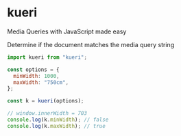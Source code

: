 # kueri

Media Queries with JavaScript made easy

Determine if the document matches the media query string

```js
import kueri from "kueri";

const options = {
  minWidth: 1000,
  maxWidth: "750cm",
};

const k = kueri(options);

// window.innerWidth = 703
console.log(k.minWidth); // false
console.log(k.maxWidth); // true
```
